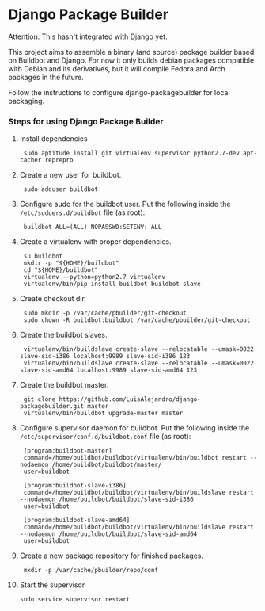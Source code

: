 Django Package Builder
======================

Attention: This hasn't integrated with Django yet.

This project aims to assemble a binary (and source) package builder based on Buildbot and Django. For now it only builds debian packages compatible with Debian and its derivatives, but it will compile Fedora and Arch packages in the future.

Follow the instructions to configure django-packagebuilder for local packaging.

### Steps for using Django Package Builder

1. Install dependencies

        sudo aptitude install git virtualenv supervisor python2.7-dev apt-cacher reprepro

2. Create a new user for buildbot.

        sudo adduser buildbot

3. Configure sudo for the buildbot user. Put the following inside the ``/etc/sudoers.d/buildbot`` file (as root):

        buildbot ALL=(ALL) NOPASSWD:SETENV: ALL

4. Create a virtualenv with proper dependencies.

        su buildbot
        mkdir -p "${HOME}/buildbot"
        cd "${HOME}/buildbot"
        virtualenv --python=python2.7 virtualenv
        virtualenv/bin/pip install buildbot buildbot-slave

5. Create checkout dir.

        sudo mkdir -p /var/cache/pbuilder/git-checkout
        sudo chown -R buildbot:buildbot /var/cache/pbuilder/git-checkout

6. Create the buildbot slaves.

        virtualenv/bin/buildslave create-slave --relocatable --umask=0022 slave-sid-i386 localhost:9989 slave-sid-i386 123
        virtualenv/bin/buildslave create-slave --relocatable --umask=0022 slave-sid-amd64 localhost:9989 slave-sid-amd64 123


7. Create the buildbot master.

        git clone https://github.com/LuisAlejandro/django-packagebuilder.git master
        virtualenv/bin/buildbot upgrade-master master

8. Configure supervisor daemon for buildbot. Put the following inside the ``/etc/supervisor/conf.d/buildbot.conf`` file (as root):

        [program:buildbot-master]
        command=/home/buildbot/buildbot/virtualenv/bin/buildbot restart --nodaemon /home/buildbot/buildbot/master/
        user=buildbot

        [program:buildbot-slave-i386]
        command=/home/buildbot/buildbot/virtualenv/bin/buildslave restart --nodaemon /home/buildbot/buildbot/slave-sid-i386
        user=buildbot

        [program:buildbot-slave-amd64]
        command=/home/buildbot/buildbot/virtualenv/bin/buildslave restart --nodaemon /home/buildbot/buildbot/slave-sid-amd64
        user=buildbot

9. Create a new package repository for finished packages.

        mkdir -p /var/cache/pbuilder/repo/conf



10. Start the supervisor

        sudo service supervisor restart
